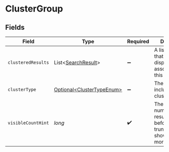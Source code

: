 # ClusterGroup


## Fields

| Field                                                                                    | Type                                                                                     | Required                                                                                 | Description                                                                              |
| ---------------------------------------------------------------------------------------- | ---------------------------------------------------------------------------------------- | ---------------------------------------------------------------------------------------- | ---------------------------------------------------------------------------------------- |
| `clusteredResults`                                                                       | List\<[SearchResult](../../models/components/SearchResult.md)>                           | :heavy_minus_sign:                                                                       | A list of results that should be displayed as associated with this result.               |
| `clusterType`                                                                            | [Optional\<ClusterTypeEnum>](../../models/components/ClusterTypeEnum.md)                 | :heavy_minus_sign:                                                                       | The reason for inclusion of clusteredResults.                                            |
| `visibleCountHint`                                                                       | *long*                                                                                   | :heavy_check_mark:                                                                       | The default number of results to display before truncating and showing a "see more" link |